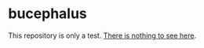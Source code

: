 # bucephalus

This repository is only a test. [There is nothing to see here](https://www.youtube.com/watch?v=V2MIvUx9uiQ).
